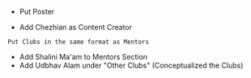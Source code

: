 <!-- - Change Contact Logo to Mail -->
<!-- - Padma Ma'am's Work XP -> 20 Years -->
<!-- - Change Favicon -->
- Put Poster
<!-- - Remove School Logo Rotation -->
<!-- - Change Copyright -->
<!-- - Make O capital on home page and in copyright -->
- Add Chezhian as Content Creator 
<!-- - Add new tab -> Other Clubs -->
    Put Clubs in the same format as Mentors
- Add Shalini Ma'am to Mentors Section
- Add Udbhav Alam under "Other Clubs" (Conceptualized the Clubs)
